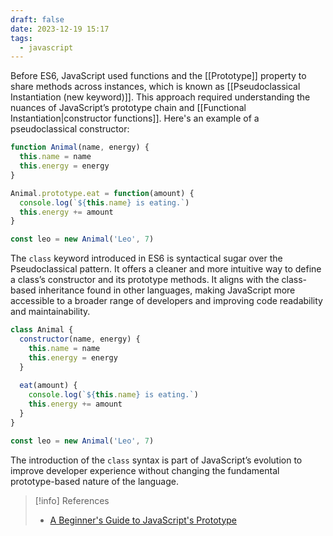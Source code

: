 ```yaml
---
draft: false
date: 2023-12-19 15:17
tags:
  - javascript
---
```


Before ES6, JavaScript used functions and the [[Prototype]] property to share methods across instances, which is known as [[Pseudoclassical Instantiation (new keyword)]]. This approach required understanding the nuances of JavaScript’s prototype chain and [[Functional Instantiation|constructor functions]]. Here's an example of a pseudoclassical constructor:

```js
function Animal(name, energy) {
  this.name = name
  this.energy = energy
}

Animal.prototype.eat = function(amount) {
  console.log(`${this.name} is eating.`)
  this.energy += amount
}

const leo = new Animal('Leo', 7)
```

The `class` keyword introduced in ES6 is syntactical sugar over the Pseudoclassical pattern. It offers a cleaner and more intuitive way to define a class’s constructor and its prototype methods. It aligns with the class-based inheritance found in other languages, making JavaScript more accessible to a broader range of developers and improving code readability and maintainability.

```js
class Animal {
  constructor(name, energy) {
    this.name = name
    this.energy = energy
  }
  
  eat(amount) {
    console.log(`${this.name} is eating.`)
    this.energy += amount
  }
}

const leo = new Animal('Leo', 7)
```

The introduction of the `class` syntax is part of JavaScript’s evolution to improve developer experience without changing the fundamental prototype-based nature of the language.

> [!info] References
> - [A Beginner's Guide to JavaScript's Prototype](https://ui.dev/beginners-guide-to-javascript-prototype)
